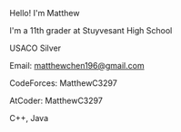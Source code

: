 Hello! I'm Matthew

I'm a 11th grader at Stuyvesant High School


USACO Silver


Email: matthewchen196@gmail.com


CodeForces: MatthewC3297


AtCoder: MatthewC3297

C++, Java
